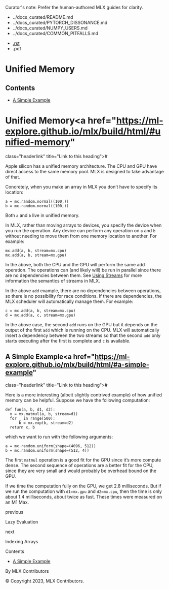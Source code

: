 Curator's note: Prefer the human-authored MLX guides for clarity.
- ../docs_curated/README.md
- ../docs_curated/PYTORCH_DISSONANCE.md
- ../docs_curated/NUMPY_USERS.md
- ../docs_curated/COMMON_PITFALLS.md


<div id="main-content" class="bd-main" role="main">

<div class="sbt-scroll-pixel-helper">

</div>

<div class="bd-content">

<div class="bd-article-container">

<div class="bd-header-article d-print-none">

<div class="header-article-items header-article__inner">

<div class="header-article-items__start">

<div class="header-article-item">

<span class="fa-solid fa-bars"></span>

</div>

</div>

<div class="header-article-items__end">

<div class="header-article-item">

<div class="article-header-buttons">

<a href="https://github.com/ml-explore/mlx"
class="btn btn-sm btn-source-repository-button"
data-bs-placement="bottom" data-bs-toggle="tooltip" target="_blank"
title="Source repository"><span class="btn__icon-container"> <em></em>
</span></a>

<div class="dropdown dropdown-download-buttons">

- <a
  href="https://ml-explore.github.io/mlx/build/html/_sources/usage/unified_memory.rst"
  class="btn btn-sm btn-download-source-button dropdown-item"
  data-bs-placement="left" data-bs-toggle="tooltip" target="_blank"
  title="Download source file"><span class="btn__icon-container">
  <em></em> </span> <span class="btn__text-container">.rst</span></a>
- <span class="btn__icon-container"> </span>
  <span class="btn__text-container">.pdf</span>

</div>

<span class="btn__icon-container"> </span>

<span class="fa-solid fa-list"></span>

</div>

</div>

</div>

</div>

</div>

<div id="jb-print-docs-body" class="onlyprint">

# Unified Memory

<div id="print-main-content">

<div id="jb-print-toc">

<div>

## Contents

</div>

- <a href="https://ml-explore.github.io/mlx/build/html/#a-simple-example"
  class="reference internal nav-link">A Simple Example</a>

</div>

</div>

</div>

<div id="searchbox">

</div>

<div id="unified-memory" class="section">

<span id="id1"></span>

# Unified Memory<a href="https://ml-explore.github.io/mlx/build/html/#unified-memory"
class="headerlink" title="Link to this heading">#</a>

Apple silicon has a unified memory architecture. The CPU and GPU have
direct access to the same memory pool. MLX is designed to take advantage
of that.

Concretely, when you make an array in MLX you don’t have to specify its
location:

<div class="highlight-python notranslate">

<div class="highlight">

    a = mx.random.normal((100,))
    b = mx.random.normal((100,))

</div>

</div>

Both <span class="pre">`a`</span> and <span class="pre">`b`</span> live
in unified memory.

In MLX, rather than moving arrays to devices, you specify the device
when you run the operation. Any device can perform any operation on
<span class="pre">`a`</span> and <span class="pre">`b`</span> without
needing to move them from one memory location to another. For example:

<div class="highlight-python notranslate">

<div class="highlight">

    mx.add(a, b, stream=mx.cpu)
    mx.add(a, b, stream=mx.gpu)

</div>

</div>

In the above, both the CPU and the GPU will perform the same add
operation. The operations can (and likely will) be run in parallel since
there are no dependencies between them. See <a
href="https://ml-explore.github.io/mlx/build/html/usage/using_streams.html#using-streams"
class="reference internal"><span class="std std-ref">Using
Streams</span></a> for more information the semantics of streams in MLX.

In the above <span class="pre">`add`</span> example, there are no
dependencies between operations, so there is no possibility for race
conditions. If there are dependencies, the MLX scheduler will
automatically manage them. For example:

<div class="highlight-python notranslate">

<div class="highlight">

    c = mx.add(a, b, stream=mx.cpu)
    d = mx.add(a, c, stream=mx.gpu)

</div>

</div>

In the above case, the second <span class="pre">`add`</span> runs on the
GPU but it depends on the output of the first
<span class="pre">`add`</span> which is running on the CPU. MLX will
automatically insert a dependency between the two streams so that the
second <span class="pre">`add`</span> only starts executing after the
first is complete and <span class="pre">`c`</span> is available.

<div id="a-simple-example" class="section">

## A Simple Example<a href="https://ml-explore.github.io/mlx/build/html/#a-simple-example"
class="headerlink" title="Link to this heading">#</a>

Here is a more interesting (albeit slightly contrived example) of how
unified memory can be helpful. Suppose we have the following
computation:

<div class="highlight-python notranslate">

<div class="highlight">

    def fun(a, b, d1, d2):
      x = mx.matmul(a, b, stream=d1)
      for _ in range(500):
          b = mx.exp(b, stream=d2)
      return x, b

</div>

</div>

which we want to run with the following arguments:

<div class="highlight-python notranslate">

<div class="highlight">

    a = mx.random.uniform(shape=(4096, 512))
    b = mx.random.uniform(shape=(512, 4))

</div>

</div>

The first <span class="pre">`matmul`</span> operation is a good fit for
the GPU since it’s more compute dense. The second sequence of operations
are a better fit for the CPU, since they are very small and would
probably be overhead bound on the GPU.

If we time the computation fully on the GPU, we get 2.8 milliseconds.
But if we run the computation with <span class="pre">`d1=mx.gpu`</span>
and <span class="pre">`d2=mx.cpu`</span>, then the time is only about
1.4 milliseconds, about twice as fast. These times were measured on an
M1 Max.

</div>

</div>

<div class="prev-next-area">

<a
href="https://ml-explore.github.io/mlx/build/html/usage/lazy_evaluation.html"
class="left-prev" title="previous page"><em></em></a>

<div class="prev-next-info">

previous

Lazy Evaluation

</div>

<a
href="https://ml-explore.github.io/mlx/build/html/usage/indexing.html"
class="right-next" title="next page"></a>

<div class="prev-next-info">

next

Indexing Arrays

</div>

</div>

</div>

<div class="bd-sidebar-secondary bd-toc">

<div class="sidebar-secondary-items sidebar-secondary__inner">

<div class="sidebar-secondary-item">

<div class="page-toc tocsection onthispage">

Contents

</div>

- <a href="https://ml-explore.github.io/mlx/build/html/#a-simple-example"
  class="reference internal nav-link">A Simple Example</a>

</div>

</div>

</div>

</div>

<div class="bd-footer-content__inner container">

<div class="footer-item">

By MLX Contributors

</div>

<div class="footer-item">

© Copyright 2023, MLX Contributors.  

</div>

<div class="footer-item">

</div>

<div class="footer-item">

</div>

</div>

</div>
